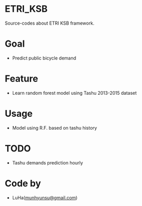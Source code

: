 # ETRI_KSB
Source-codes about ETRI KSB framework.

# Goal
- Predict public bicycle demand

# Feature
- Learn random forest model using Tashu 2013-2015 dataset

# Usage
- Model using R.F. based on tashu history

# TODO
- Tashu demands prediction hourly

# Code by
- LuHa(munhyunsu@gmail.com)

